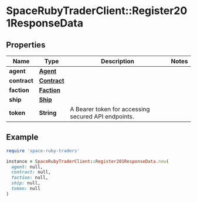 # SpaceRubyTraderClient::Register201ResponseData

## Properties

| Name | Type | Description | Notes |
| ---- | ---- | ----------- | ----- |
| **agent** | [**Agent**](Agent.md) |  |  |
| **contract** | [**Contract**](Contract.md) |  |  |
| **faction** | [**Faction**](Faction.md) |  |  |
| **ship** | [**Ship**](Ship.md) |  |  |
| **token** | **String** | A Bearer token for accessing secured API endpoints. |  |

## Example

```ruby
require 'space-ruby-traders'

instance = SpaceRubyTraderClient::Register201ResponseData.new(
  agent: null,
  contract: null,
  faction: null,
  ship: null,
  token: null
)
```

